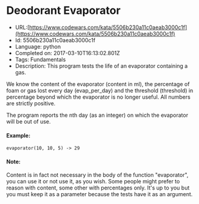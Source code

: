 # Deodorant Evaporator

 - URL:[https://www.codewars.com/kata/5506b230a11c0aeab3000c1f](https://www.codewars.com/kata/5506b230a11c0aeab3000c1f)
 - Id: 5506b230a11c0aeab3000c1f
 - Language: python
 - Completed on: 2017-03-10T16:13:02.801Z
 - Tags: Fundamentals
 - Description:
This program tests the life of an evaporator containing a gas. 

We know the content of the evaporator (content in ml),
the percentage of foam or gas lost every day (evap_per_day) and the threshold (threshold) in percentage beyond which the evaporator is no longer useful.
All numbers are strictly positive.

The program reports the nth day (as an integer)
on which the evaporator will be out of use.

#### Example:
```
evaporator(10, 10, 5) -> 29
```

#### Note: 
Content is in fact not necessary in the body of the function "evaporator", you can use it or not use it, as you wish. Some people might prefer to reason with content, some other with percentages only. It's up to you but you must keep it as a parameter because the tests have it as an argument.
